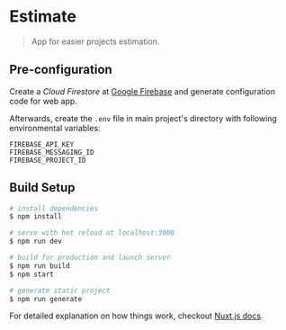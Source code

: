 # Estimate

> App for easier projects estimation.

## Pre-configuration

Create a _Cloud Firestore_ at [Google Firebase](https://firebase.google.com) and generate configuration code for web app.

Afterwards, create the `.env` file in main project's directory with following environmental variables:
```
FIREBASE_API_KEY
FIREBASE_MESSAGING_ID
FIREBASE_PROJECT_ID
```

## Build Setup

``` bash
# install dependencies
$ npm install

# serve with hot reload at localhost:3000
$ npm run dev

# build for production and launch server
$ npm run build
$ npm start

# generate static project
$ npm run generate
```

For detailed explanation on how things work, checkout [Nuxt.js docs](https://nuxtjs.org).

